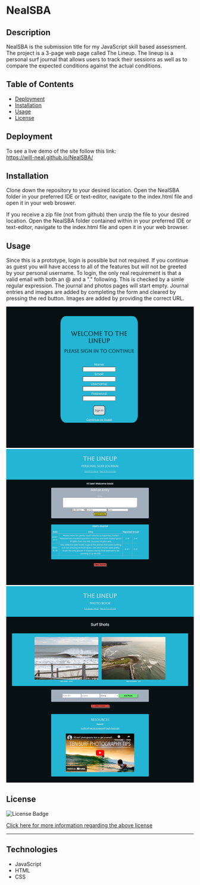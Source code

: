 # NealSBA

  ## Description

   NealSBA is the submission title for my JavaScript skill based assessment. The project is a 3-page web page called The Lineup. The lineup is a personal surf journal that allows users to track their sessions as well as to compare the expected conditions against the actual conditions. 

  ## Table of Contents 

  - [Deployment](#deployment)
  - [Installation](#installation)
  - [Usage](#usage)
  - [License](#license)

## Deployment

To see a live demo of the site follow this link: 
<br>https://will-neal.github.io/NealSBA/

  ## Installation
  
Clone down the repository to your desired location. Open the NealSBA folder in your preferred IDE or text-editor, navigate to the index.html file and open it in your web broswer.

If you receive a zip file (not from github) then unzip the file to your desired location. Open the NealSBA folder contained within in your preferred IDE or text-editor, navigate to the index.html file and open it in your web browser. 

## Usage

  Since this is a prototype, login is possible but not required. If you continue as guest you will have access to all of the features but will not be greeted by your personal username. To login, the only real requirement is that a valid email with both an @ and a "." following. This is checked by a simle regular expression. The journal and photos pages will start empty. Journal entries and images are added by completing the form and cleared by pressing the red button. Images are added by providing the correct URL. 

  ![Index Screenshot](https://github.com/Will-Neal/NealSBA/blob/main/resources/images/index-ss-lineup.png?raw=true)
  ![Journal Screenshot](https://github.com/Will-Neal/NealSBA/blob/main/resources/images/journal-ss-lineup.png?raw=true)
  ![Photo Screenshot](https://github.com/Will-Neal/NealSBA/blob/main/resources/images/images-ss-lineup.png?raw=true)
  
  ## License

  ![License Badge](https://img.shields.io/badge/license-MIT-orange?style=plastic=appveyor?raw=true)
  <br>
  
  [Click here for more information regarding the above license](https://opensource.org/licenses/MIT)
    
  ---
    
  ## Technologies

  - JavaScript
  - HTML
  - CSS
